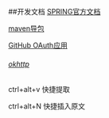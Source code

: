 ##开发文档
[SPRING官方文档](https://spring.io/)

[maven导包](https://mvnrepository.com/) 

[GitHub OAuth应用](https://developer.github.com/apps/building-oauth-apps/creating-an-oauth-app/)
 ###### [okhttp](https://square.github.io/okhttp/)
 ctrl+alt+v 快捷提取
 
 ctrl+alt+N 快捷插入原文
 
 
 